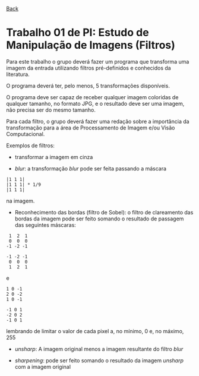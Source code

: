 [Back](../../../)

# Trabalho 01 de PI: Estudo de Manipulação de Imagens (Filtros)

Para este trabalho o grupo deverá fazer um programa que transforma uma imagem da entrada utilizando filtros pré-definidos e conhecidos da literatura.

O programa deverá ter, pelo menos, 5 transformações disponíveis.

O programa deve ser capaz de receber qualquer imagem coloridas de qualquer tamanho, no formato JPG, e o resultado deve ser uma imagem, não precisa ser do mesmo tamanho.

Para cada filtro, o grupo deverá fazer uma redação sobre a importância da transformação para a área de Processamento de Imagem e/ou Visão Computacional.

Exemplos de filtros:

- transformar a imagem em cinza

- _blur_: a transformação _blur_ pode ser feita passando a máscara

```
|1 1 1|
|1 1 1| * 1/9
|1 1 1|
```

na imagem.

- Reconhecimento das bordas (filtro de Sobel): o filtro de clareamento das bordas da imagem pode ser feito somando o resultado de passagem das seguintes máscaras:

```
 1  2  1
 0  0  0
-1 -2 -1
```

```
-1 -2 -1
 0  0  0
 1  2  1
```

e

```
1 0 -1
2 0 -2
1 0 -1
```

```
-1 0 1
-2 0 2
-1 0 1
```

lembrando de limitar o valor de cada pixel a, no mínimo, 0 e, no máximo, 255

- _unsharp_: A imagem original menos a imagem resultante do filtro _blur_

- _sharpening_: pode ser feito somando o resultado da imagem _unsharp_ com a imagem original
